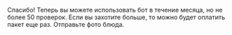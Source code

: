 Спасибо! Теперь вы можете использовать бот в течение месяца, но не более 50 проверок. Если вы захотите больше, то можно
будет оплатить пакет еще раз.
Отправьте фото блюда.

